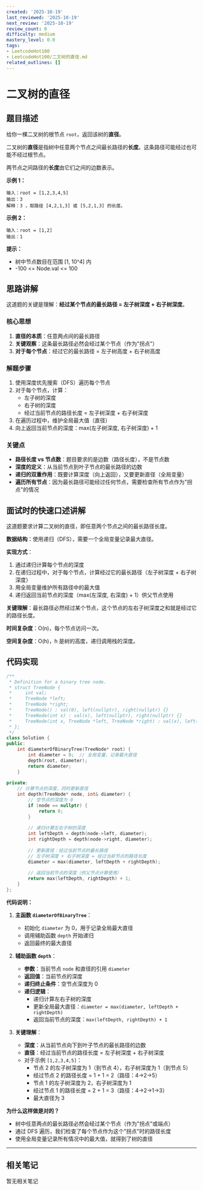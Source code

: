 ```yaml
---
created: '2025-10-19'
last_reviewed: '2025-10-19'
next_review: '2025-10-19'
review_count: 0
difficulty: medium
mastery_level: 0.0
tags:
- LeetcodeHot100
- LeetcodeHot100/二叉树的直径.md
related_outlines: []
---
```


# 二叉树的直径

## 题目描述

给你一棵二叉树的根节点 `root`，返回该树的**直径**。

二叉树的**直径**是指树中任意两个节点之间最长路径的**长度**。这条路径可能经过也可能不经过根节点。

两节点之间路径的**长度**由它们之间的边数表示。

**示例 1：**
```
输入：root = [1,2,3,4,5]
输出：3
解释：3 ，取路径 [4,2,1,3] 或 [5,2,1,3] 的长度。
```

**示例 2：**
```
输入：root = [1,2]
输出：1
```

**提示：**
- 树中节点数目在范围 [1, 10^4] 内
- -100 <= Node.val <= 100

## 思路讲解

这道题的关键是理解：**经过某个节点的最长路径 = 左子树深度 + 右子树深度**。

### 核心思想

1. **直径的本质**：任意两点间的最长路径
2. **关键观察**：这条最长路径必然会经过某个节点（作为"拐点"）
3. **对于每个节点**：经过它的最长路径 = 左子树高度 + 右子树高度

### 解题步骤

1. 使用深度优先搜索（DFS）遍历每个节点
2. 对于每个节点，计算：
   - 左子树的深度
   - 右子树的深度
   - 经过当前节点的路径长度 = 左子树深度 + 右子树深度
3. 在遍历过程中，维护全局最大值（直径）
4. 向上返回当前节点的深度：max(左子树深度, 右子树深度) + 1

### 关键点

- **路径长度 vs 节点数**：题目要求的是边数（路径长度），不是节点数
- **深度的定义**：从当前节点到叶子节点的最长路径的边数
- **递归的双重作用**：既要计算深度（向上返回），又要更新直径（全局变量）
- **遍历所有节点**：因为最长路径可能经过任何节点，需要检查所有节点作为"拐点"的情况

## 面试时的快速口述讲解

这道题要求计算二叉树的直径，即任意两个节点之间的最长路径长度。

**数据结构**：使用递归（DFS），需要一个全局变量记录最大直径。

**实现方式**：
1. 通过递归计算每个节点的深度
2. 在递归过程中，对于每个节点，计算经过它的最长路径（左子树深度 + 右子树深度）
3. 用全局变量维护所有路径中的最大值
4. 递归返回当前节点的深度（max(左深度, 右深度) + 1）供父节点使用

**关键理解**：最长路径必然经过某个节点，这个节点的左右子树深度之和就是经过它的路径长度。

**时间复杂度**：O(n)，每个节点访问一次。

**空间复杂度**：O(h)，h 是树的高度，递归调用栈的深度。

## 代码实现

```cpp
/**
 * Definition for a binary tree node.
 * struct TreeNode {
 *     int val;
 *     TreeNode *left;
 *     TreeNode *right;
 *     TreeNode() : val(0), left(nullptr), right(nullptr) {}
 *     TreeNode(int x) : val(x), left(nullptr), right(nullptr) {}
 *     TreeNode(int x, TreeNode *left, TreeNode *right) : val(x), left(left), right(right) {}
 * };
 */
class Solution {
public:
    int diameterOfBinaryTree(TreeNode* root) {
        int diameter = 0;  // 全局变量，记录最大直径
        depth(root, diameter);
        return diameter;
    }
    
private:
    // 计算节点的深度，同时更新直径
    int depth(TreeNode* node, int& diameter) {
        // 空节点的深度为 0
        if (node == nullptr) {
            return 0;
        }
        
        // 递归计算左右子树的深度
        int leftDepth = depth(node->left, diameter);
        int rightDepth = depth(node->right, diameter);
        
        // 更新直径：经过当前节点的最长路径
        // 左子树深度 + 右子树深度 = 经过当前节点的路径长度
        diameter = max(diameter, leftDepth + rightDepth);
        
        // 返回当前节点的深度（供父节点计算使用）
        return max(leftDepth, rightDepth) + 1;
    }
};
```

**代码说明：**

1. **主函数 `diameterOfBinaryTree`**：
   - 初始化 `diameter` 为 0，用于记录全局最大直径
   - 调用辅助函数 `depth` 开始递归
   - 返回最终的最大直径

2. **辅助函数 `depth`**：
   - **参数**：当前节点 `node` 和直径的引用 `diameter`
   - **返回值**：当前节点的深度
   - **递归终止条件**：空节点深度为 0
   - **递归逻辑**：
     - 递归计算左右子树的深度
     - 更新全局最大直径：`diameter = max(diameter, leftDepth + rightDepth)`
     - 返回当前节点的深度：`max(leftDepth, rightDepth) + 1`

3. **关键理解**：
   - **深度**：从当前节点向下到叶子节点的最长路径的边数
   - **直径**：经过当前节点的路径长度 = 左子树深度 + 右子树深度
   - 对于示例 `[1,2,3,4,5]`：
     - 节点 2 的左子树深度为 1（到节点 4），右子树深度为 1（到节点 5）
     - 经过节点 2 的路径长度 = 1 + 1 = 2（路径：4->2->5）
     - 节点 1 的左子树深度为 2，右子树深度为 1
     - 经过节点 1 的路径长度 = 2 + 1 = 3（路径：4->2->1->3）
     - 最大直径为 3

**为什么这样做是对的？**
- 树中任意两点的最长路径必然会经过某个节点（作为"拐点"或端点）
- 通过 DFS 遍历，我们检查了每个节点作为这个"拐点"时的路径长度
- 使用全局变量记录所有情况中的最大值，就得到了树的直径


---

## 相关笔记
<!-- 自动生成 -->

暂无相关笔记

